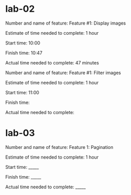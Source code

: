 # lab-02

Number and name of feature: Feature #1: Display images

Estimate of time needed to complete: 1 hour

Start time: 10:00

Finish time: 10:47

Actual time needed to complete: 47 minutes


Number and name of feature: Feature #1: Filter images

Estimate of time needed to complete: 1 hour

Start time: 11:00

Finish time: 

Actual time needed to complete: 



# lab-03

Number and name of feature: Feature 1: Pagination

Estimate of time needed to complete: 1 hour

Start time: _____

Finish time: _____

Actual time needed to complete: _____